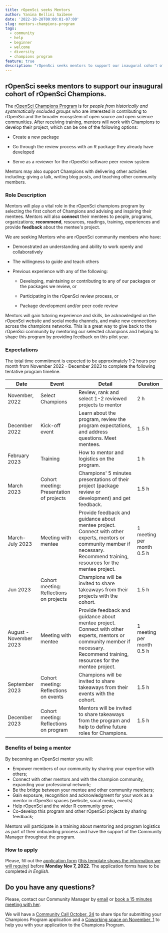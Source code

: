 ```yaml
---
title: rOpenSci seeks Mentors 
author: Yanina Bellini Saibene
date: '2022-10-20T00:00:01-07:00'
slug: mentors-champions-program
tags:
  - community
  - help
  - beginner
  - welcome
  - diversity
  - champions program
feature: true  
description: "rOpenSci seeks mentors to support our inaugural cohort of rOpenSci Champions. Could you offer insight and advice to our selected champions? Learn the details and express your interest." 
---
```




## rOpenSci seeks mentors to support our inaugural cohort of rOpenSci Champions.


The [rOpenSci Champions Program](/champions/) is for _people from historically and systematically excluded groups_ who are interested in contributing to rOpenSci and the broader ecosystem of open source and open science communities. After receiving training, mentors will work with Champions to develop their project, which can be one of the following options:

* Create a new package

* Go through the review process with an R package they already have developed

* Serve as a reviewer for the rOpenSci  software peer review system

Mentors may also support Champions with delivering other activities including; giving a talk, writing blog posts, and teaching other community members.

### Role Description

Mentors will play a vital role in the rOpenSci champions program by selecting the first cohort of Champions and advising and inspiring their mentees. Mentors will also __connect__ their mentees to people, programs, organizations; __recommend__, resources, readings, training, experiences and provide __feedback__ about the mentee's project.

We are seeking Mentors who are rOpenSci community members who have:

* Demonstrated an understanding and ability to work openly and collaboratively

* The willingness to guide and teach others

* Previous experience with any of the following: 

  * Developing, maintaining or contributing to any of our packages or the packages we review, or
  
  * Participating in the rOpenSci review process, or 
  
  * Package development and/or peer code review

Mentors will gain tutoring experience and skills, be acknowledged on the rOpenSci website and social media channels, and make new connections across the champions networks. This is a great way to give back to the rOpenSci community by mentoring our selected champions and helping to shape this program by providing feedback on this pilot year. 

### Expectations

The total time commitment is expected to be approximately 1-2 hours per month from November 2022 - December 2023 to complete the following tentative program timeline.


|Date|Event|Detail|Duration|
|----|-----|------|--------|
|November, 2022|Select Champions |Review, rank and select 1-2 reviewed projects to mentor|2 h|
|December 2022|Kick-off event|Learn about the program, review the program expectations, and address questions. Meet mentees.|1.5 h|
|February 2023|Training|How to mentor and logistics on the program.|1 h|
|March 2023|Cohort meeting: Presentation of projects|Champions' 5 minutes presentations of their project (package review or development) and get feedback.|1.5 h|
|March-July 2023|Meeting with mentee|Provide feedback and guidance about mentee project.  Connect with other experts, mentors or community member if necessary. Recommend training, resources for the mentee project.|1 meeting per month 0.5 h|
|Jun 2023|Cohort meeting: Reflections on projects|Champions will be invited to share takeaways from their projects with the cohort.|1.5 h|
|August - November 2023|Meeting with mentee|Provide feedback and guidance about mentee project.  Connect with other experts, mentors or community member if necessary. Recommend training, resources for the mentee project. |1 meeting per month 0.5 h|
|September 2023|Cohort meeting: Reflections on events|Champions will be invited to share takeaways from their events with the cohort.|1.5 h|
|December 2023|Cohort meeting: Reflections on program|Mentors will be invited to share takeaways from the program and help to define future roles for Champions.|1.5 h


### Benefits of being a mentor

By becoming an rOpenSci mentor you will:

* Empower members of our community by sharing your expertise with others; 
* Connect with other mentors and with the champion community, expanding your professional network;
* Be the bridge between your mentee and other community members;
* Gain exposure, recognition and acknowledgment for your work as a mentor in rOpenSci spaces (website, socal media, events)
* Help rOpenSci and the wider R community grow;
* Co-develop this program and other rOpenSci projects by sharing feedback;

Mentors will participate in a training about mentoring and program logistics as part of their onboarding process and have the support of the Community Manager throughout the program.


### How to apply
Please, fill out the [application form](https://airtable.com/shrlrLdQbb4wphosK) ([this template shows the information we will require](/champions/files/mentors_champions_template)) before __Monday Nov 7, 2022__. The application forms have to be completed _in English_.


## Do you have any questions? 

Please, contact our Community Manager by [email](mailto:yabellini@ropensci.org) or [book a 15 minutes meeting with her](https://calendly.com/yabellini-ropensci/15min).

We will have a [Community Call October, 24](/commcalls/oct2022-champions/) to share tips for submitting your Champions Program application and a [Coworking space on November, 1](/events/coworking-2022-11/) to help you with your application to the Champions Program.
